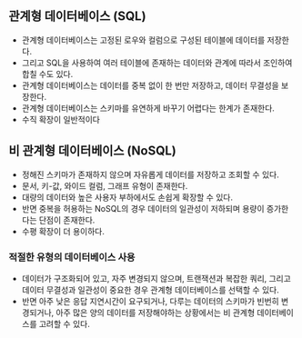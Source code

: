 ## 관계형 데이터베이스 (SQL)
- 관계형 데이터베이스는 고정된 로우와 컬럼으로 구성된 테이블에 데이터를 저장한다.
- 그리고 SQL을 사용하여 여러 테이블에 존재하는 데이터와 관계에 따라서 조인하여 합칠 수도 있다.
- 관계형 데이터베이스는 데이터를 중복 없이 한 번만 저장하고, 데이터 무결성을 보장한다.
- 관계형 데이터베이스는 스키마를 유연하게 바꾸기 어렵다는 한계가 존재한다.
- 수직 확장이 일반적이다

## 비 관계형 데이터베이스 (NoSQL)
- 정해진 스키마가 존재하지 않으며 자유롭게 데이터를 저장하고 조회할 수 있다.
- 문서, 키-값, 와이드 컬럼, 그래프 유형이 존재한다.
- 대량의 데이터와 높은 사용자 부하에서도 손쉽게 확장할 수 있다.
- 반면 중복을 허용하는 NoSQL의 경우 데이터의 일관성이 저하되며 용량이 증가한다는 단점이 존재한다.
- 수평 확장이 더 용이하다.

### 적절한 유형의 데이터베이스 사용
- 데이터가 구조화되어 있고, 자주 변경되지 않으며, 트랜잭션과 복잡한 쿼리, 그리고 데이터 무결성과 일관성이 중요한 경우 관계형 데이터베이스를 선택할 수 있다.
- 반면 아주 낮은 응답 지연시간이 요구되거나, 다루는 데이터의 스키마가 빈번히 변경되거나, 아주 많은 양의 데이터를 저장해야하는 상황에서는 비 관계형 데이터베이스를 고려할 수 있다.
